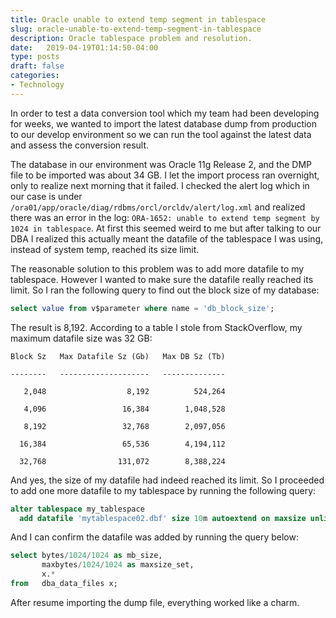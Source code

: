 ```yaml
---
title: Oracle unable to extend temp segment in tablespace
slug: oracle-unable-to-extend-temp-segment-in-tablespace
description: Oracle tablespace problem and resolution.
date:   2019-04-19T01:14:50-04:00
type: posts
draft: false
categories:
- Technology
---
```


In order to test a data conversion tool which my team had been developing for weeks, we wanted to import the latest database dump from production to our develop environment so we can run the tool against the latest data and assess the conversion result.

The database in our environment was Oracle 11g Release 2, and the DMP file to be imported was about 34 GB.  I let the import process ran overnight, only to realize next morning that it failed.  I checked the alert log which in our case is under `/ora01/app/oracle/diag/rdbms/orcl/orcldv/alert/log.xml` and realized there was an error in the log: `ORA-1652: unable to extend temp segment by 1024 in tablespace`.  At first this seemed weird to me but after talking to our DBA I realized this actually meant the datafile of the tablespace I was using, instead of system temp, reached its size limit.

The reasonable solution to this problem was to add more datafile to my tablespace.  However I wanted to make sure the datafile really reached its limit.  So I ran the following query to find out the block size of my database:

```sql
select value from v$parameter where name = 'db_block_size';
```

The result is 8,192.  According to a table I stole from StackOverflow, my maximum datafile size was 32 GB:

```
Block Sz   Max Datafile Sz (Gb)   Max DB Sz (Tb)

--------   --------------------   --------------

   2,048                  8,192          524,264

   4,096                 16,384        1,048,528

   8,192                 32,768        2,097,056

  16,384                 65,536        4,194,112

  32,768                131,072        8,388,224
```

And yes, the size of my datafile had indeed reached its limit.  So I proceeded to add one more datafile to my tablespace by running the following query:

```sql
alter tablespace my_tablespace
  add datafile 'mytablespace02.dbf' size 10m autoextend on maxsize unlimited;
```

And I can confirm the datafile was added by running the query below:

```sql
select bytes/1024/1024 as mb_size,
       maxbytes/1024/1024 as maxsize_set,
       x.*
from   dba_data_files x;
```

After resume importing the dump file, everything worked like a charm.
